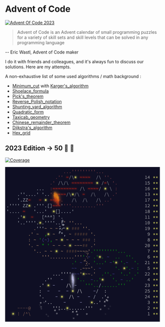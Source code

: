 # Advent of Code
[![Advent Of Code 2023 ](https://github.com/theophanevie/advent-of-code/actions/workflows/aoc2023.yaml/badge.svg?branch=master)](https://github.com/theophanevie/advent-of-code/actions/workflows/aoc2023.yaml)


> Advent of Code is an Advent calendar of small programming puzzles for a variety of skill sets and skill levels that can be solved in any programming language

-- Eric Wastl, Advent of Code maker

I do it with friends and colleagues, and it's always fun to discuss our solutions. Here are my attempts.

A non-exhaustive list of some used algorithms / math background :

- [Minimum_cut](https://en.m.wikipedia.org/wiki/Minimum_cut) with [Karger's_algorithm](https://en.m.wikipedia.org/wiki/Karger%27s_algorithm)
- [Shoelace_formula](https://en.wikipedia.org/wiki/Shoelace_formula)
- [Pick's_theorem](https://en.wikipedia.org/wiki/Pick%27s_theorem)
- [Reverse_Polish_notation](https://en.wikipedia.org/wiki/Reverse_Polish_notation)
- [Shunting_yard_algorithm](https://en.wikipedia.org/wiki/Shunting_yard_algorithm)
- [Quadratic_form](https://en.wikipedia.org/wiki/Quadratic_form)
- [Taxicab_geometry](https://en.wikipedia.org/wiki/Taxicab_geometry)
- [Chinese_remainder_theorem](https://en.wikipedia.org/wiki/Chinese_remainder_theorem)
- [Dijkstra's_algorithm](https://en.wikipedia.org/wiki/Dijkstra%27s_algorithm)
- [Hex_grid](https://www.redblobgames.com/grids/hexagons/)

## 2023 Edition -> 50 :star2: :tada:

[![Coverage](https://theophanevie.github.io/advent-of-code/coverage.svg?raw=true)](https://github.com/theophanevie/aoc/actions/workflows/aoc2023.yaml)

![](static/2023.png)
